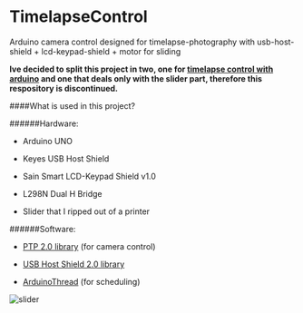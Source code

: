 # TimelapseControl
Arduino camera control designed for timelapse-photography with usb-host-shield + lcd-keypad-shield + motor for sliding

**Ive decided to split this project in two, one for [timelapse control with arduino](https://github.com/boeckhoff/ArduinoTimelapse) and one that deals only with the slider part, therefore this respository is discontinued.**





####What is used in this project?

######Hardware:

- Arduino UNO
	
- Keyes USB Host Shield

- Sain Smart LCD-Keypad Shield v1.0
	
- L298N Dual H Bridge
	
- Slider that I ripped out of a printer
	

######Software:

- [PTP 2.0 library](https://github.com/felis/PTP_2.0) (for camera control)

- [USB Host Shield 2.0 library](https://github.com/felis/USB_Host_Shield_2.0)

- [ArduinoThread](https://github.com/ivanseidel/ArduinoThread) (for scheduling)




![slider](http://i.imgur.com/aInrDYW.jpg)
